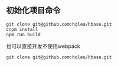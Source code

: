 ## 初始化项目命令
```
git clone git@github.com:hqleo/hbase.git
cnpm install
npm run build
```
也可以直接开发不使用webpack
```
git clone git@github.com:hqleo/hbase.git
```